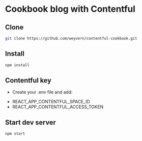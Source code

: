 # Cookbook blog with Contentful

## Clone

```bash
git clone https://github.com/weyvern/contentful-cookbook.git
```

## Install

```bash
npm install
```

## Contentful key

- Create your .env file and add:

* REACT_APP_CONTENTFUL_SPACE_ID
* REACT_APP_CONTENTFUL_ACCESS_TOKEN

## Start dev server

```bash
npm start
```
